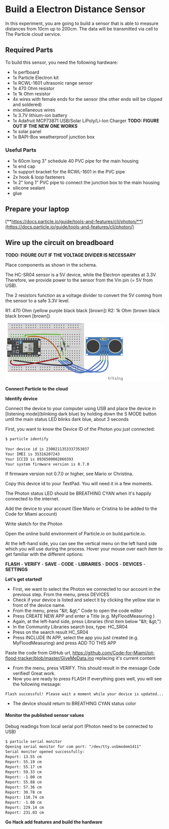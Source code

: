 # Build a Electron Distance Sensor

In this experiment, you are going to build a sensor that is able to measure distances from 10cm up to 200cm. The data will be transmitted via cell to The Particle cloud service.

## Required Parts

To build this sensor, you need the following hardware:

- 1x perfboard
- 1x Particle Electron kit
- 1x RCWL-1601 ultrasonic range sensor
- 1x 470 Ohm resistor
- 1x 1k Ohm resistor
- 4x wires with female ends for the sensor (the other ends will be clipped and soldered)
- miscellaneous wires
- 1x 3.7V lithium-ion battery
- 1x Adafruit MCP73871 USB/Solar LiPoly/Li-Ion Charger **TODO: FIGURE OUT IF THE NEW ONE WORKS**
- 1x solar panel
- 1x BAPI-Box weatherproof junction box

### Useful Parts

- 1x 60cm long 3" schedule 40 PVC pipe for the main housing
- 1x end cap
- 1x support bracket for the RCWL-1601 in the PVC pipe
- 2x hook & loop fasteners
- 1x 2" long 1" PVC pipe to connect the junction box to the main housing
- silicone sealant
- glue

## Prepare your laptop

[**https://docs.particle.io/guide/tools-and-features/cli/photon/**](https://docs.particle.io/guide/tools-and-features/cli/photon/)

## Wire up the circuit on breadboard

**TODO: FIGURE OUT IF THE VOLTAGE DIVIDER IS NECESSARY**

Place components as shown in the schema.

The HC-SR04 sensor is a 5V device, while the Electron operates at 3.3V. Therefore, we provide power to the sensor from the Vin pin (= 5V from USB).

The 2 resistors function as a voltage divider to convert the 5V coming from the sensor to a safe 3.3V level.

R1: 470 Ohm (yellow purple black black [brown])
R2: 1k Ohm (brown black black brown [brown])


![alt text](https://github.com/Code-for-Miami/iot-flood-tracker/blob/master/Wiring.png)


**Connect Particle to the cloud**

**Identify device**

Connect the device to your computer using USB and place the device in [listening mode](blinking dark blue) by holding down the S MODE button until the main status LED blinks dark blue, about 3 seconds

First, you want to know the Device ID of the Photon you just connected:
```
$ particle identify

Your device id is 2300211353337353037
Your IMEI is 35316207243
Your ICCID is 8936500002860393
Your system firmware version is 0.7.0
```
If firmware version not 0.7.0 or higher, see Mario or Christina.

Copy this device id to your TextPad. You will need it in a few moments.

The Photon status LED should be BREATHING CYAN when it&#39;s happily connected to the internet.

Add the device to your account (See Mario or Cristina to be added to the Code for Miami account)

Write sketch for the Photon

Open the online build environment of Particle.io on build.particle.io.

At the left-hand side, you can see the vertical menu on the left hand side which you will use during the process. Hover your mouse over each item to get familiar with the different options:



**FLASH** - **VERIFY**  - **SAVE** - **CODE** - **LIBRARIES**  - **DOCS**  - **DEVICES** - **SETTINGS**

**Let&#39;s get started!**

- First, we want to select the Photon we connected to our account in the previous step. From the menu, press DEVICES
- Check if your device is listed and select it by clicking the yellow star in front of the device name.
- From the menu, press &quot;\&lt; \&gt;&quot; Code to open the code editor
- Press CREATE NEW APP and enter a Title (e.g. MyFloodMeasuring  )
- Again, at the left-hand side, press Libraries (first item below &quot;\&lt; \&gt;&quot;)
- In the Community Libraries search box, type: HC\_SR04
- Press on the search result HC\_SR04
- Press INCLUDE IN APP, select the app you just created (e.g. MyFloodMeasuring) and press ADD TO THIS APP



Paste the code from GitHub url, https://github.com/Code-for-Miami/iot-flood-tracker/blob/master/GiveMeData.ino replacing it&#39;s current content

- From the menu, press VERIFY.
This should result in the message Code verified! Great work.
- Now you are ready to press FLASH
If everything goes well, you will see the following message:

```
Flash successful! Please wait a moment while your device is updated...
```

- The device should return to BREATHING CYAN status color

#### **Monitor the published sensor values**

Debug readings from local serial port (Photon need to be connected to USB)
```
$ particle serial monitor
Opening serial monitor for com port: "/dev/tty.usbmodem1411"
Serial monitor opened successfully:
Report: 13.55 cm
Report: 55.19 cm
Report: 55.17 cm
Report: 59.33 cm
Report: -1.00 cm
Report: 55.88 cm
Report: 57.36 cm
Report: 30.78 cm
Report: 110.74 cm
Report: -1.00 cm
Report: 229.14 cm
Report: 231.03 cm
```


**Go Hack add features and build the hardware**
